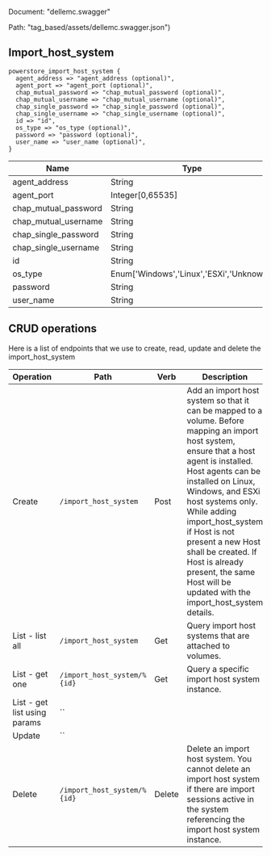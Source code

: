 Document: "dellemc.swagger"


Path: "tag_based/assets/dellemc.swagger.json")

## Import_host_system



```puppet
powerstore_import_host_system {
  agent_address => "agent_address (optional)",
  agent_port => "agent_port (optional)",
  chap_mutual_password => "chap_mutual_password (optional)",
  chap_mutual_username => "chap_mutual_username (optional)",
  chap_single_password => "chap_single_password (optional)",
  chap_single_username => "chap_single_username (optional)",
  id => "id",
  os_type => "os_type (optional)",
  password => "password (optional)",
  user_name => "user_name (optional)",
}
```

| Name        | Type           | Required       |
| ------------- | ------------- | ------------- |
|agent_address | String | false |
|agent_port | Integer[0,65535] | false |
|chap_mutual_password | String | false |
|chap_mutual_username | String | false |
|chap_single_password | String | false |
|chap_single_username | String | false |
|id | String | true |
|os_type | Enum['Windows','Linux','ESXi','Unknown'] | false |
|password | String | false |
|user_name | String | false |



## CRUD operations

Here is a list of endpoints that we use to create, read, update and delete the import_host_system

| Operation | Path | Verb | Description | OperationID |
| ------------- | ------------- | ------------- | ------------- | ------------- |
|Create|`/import_host_system`|Post|Add an import host system so that it can be mapped to a volume. Before mapping an import host system, ensure that a host agent is installed. Host agents can be installed on Linux, Windows, and ESXi host systems only.  While adding import_host_system if Host is not present a new Host shall be created. If Host is already present, the same Host will be updated with the import_host_system details.|import_host_system_create|
|List - list all|`/import_host_system`|Get|Query import host systems that are attached to volumes.|import_host_system_collection_query|
|List - get one|`/import_host_system/%{id}`|Get|Query a specific import host system instance.|import_host_system_instance_query|
|List - get list using params|``||||
|Update|``||||
|Delete|`/import_host_system/%{id}`|Delete|Delete an import host system. You cannot delete an import host system if there are import sessions active in the system referencing the import host system instance.|import_host_system_delete|
